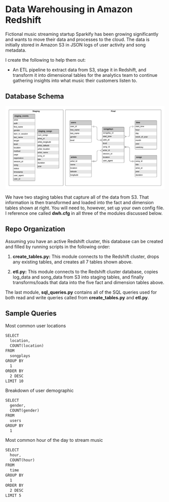 # Data Warehousing in Amazon Redshift

Fictional music streaming startup Sparkify has been growing significantly and
wants to move their data and processes to the cloud. The data is initially
stored in Amazon S3 in JSON logs of user activity and song metadata.

I create the following to help them out:

- An ETL pipeline to extract data from S3, stage it in Redshift, and transform
it into dimensional tables for the analytics team to continue gathering insights
into what music their customers listen to.

## Database Schema

![](images/erd.jpeg?raw=true)

We have two staging tables that capture all of the data from S3. That
information is then transformed and loaded into the fact and dimension tables
shown at right. You will need to, however, set up your own config file. I
reference one called **dwh.cfg** in all three of the modules discussed below.

## Repo Organization
Assuming you have an active Redshift cluster, this database can be created and
filled by running scripts in the following order:
1. **create_tables.py:** This module connects to the Redshift cluster, drops any
existing tables, and creates all 7 tables shown above.

2. **etl.py:** This module connects to the Redshift cluster database, copies
log_data and song_data from S3 into staging tables, and finally transforms/loads
that data into the five fact and dimension tables above.

The last module, **sql_queries.py** contains all of the SQL queries used for
both read and write queries called from **create_tables.py** and **etl.py**.

## Sample Queries
Most common user locations

```
SELECT
  location,
  COUNT(location)
FROM
  songplays
GROUP BY
  1
ORDER BY
  2 DESC
LIMIT 10
```

Breakdown of user demographic

```
SELECT
  gender,
  COUNT(gender)
FROM
  users
GROUP BY
  1
 ```

Most common hour of the day to stream music

```
SELECT
  hour,
  COUNT(hour)
FROM
  time
GROUP BY
  1
ORDER BY
  2 DESC
LIMIT 5
```

